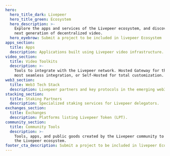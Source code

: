 ```yaml
---
hero:
  hero_title_dark: Livepeer
  hero_title_green: Ecosystem
  hero_description: >-
    Explore the apps and services of the Livepeer ecosystem, and discover the
    next generation of decentralized video.
  hero_eyebrow: Submit a project to be included in livepeer Ecosystem
apps_section:
  title: Apps
  description: Applications built using Livepeer video infrastructure.
video_section:
  title: Video Toolkits
  description: >-
    Tools to integrate with the Livepeer network. Hosted Gateway for the    
    most seamless integration, or Self-Hosted for total customization.
web3_section:
  title: Web3 Tech Stack
  description: Livepeer partners and key protocols in the emerging web3 tech stack.
stacking_section:
  title: Staking Partners
  description: Specialized staking services for Livepeer delegators.
exchanges_section:
  title: Exchanges
  description: Platforms listing Livepeer Token (LPT).
community_section:
  title: Community Tools
  description: >-
    Tools, apps, and public goods created by the Livepeer community to support
    the Livepeer ecosystem.
footer_cta_description: Submit a project to be included in livepeer Ecosystem
---
```


